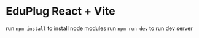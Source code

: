 # EduPlug React + Vite

run ```npm install``` to install node modules
run ```npm run dev``` to run dev server

